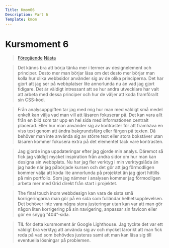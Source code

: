 ```yaml
---
Title: Kmom06
Description: Part 6
Template: kmom
---
```


Kursmoment 6
==================
><a href="kmom05" class="show"><i class="fas fa-arrow-left"></i> Föregående</a> <a href="kmom10" class="show">Nästa <i class="fas fa-arrow-right"></i> </a>

>Det känns bra att börja tänka mer i termer av designelement och principer. Desto mer man börjar läsa om det desto mer börjar man kolla hur olika webbsidor använder sig av de olika principerna. Det har gjort att jag ser på webbplatser lite annorlunda nu än vad jag gjort tidigare. Det är väldigt intressant att se hur andra utvecklare har valt att arbeta med dessa principer och hur de väljer att koda framförallt sin CSS-kod. 

>Från analysuppgiften tar jag med mig hur man med väldigt små medel enkelt kan välja vad man vill att läsaren fokuserar på. Det kan vara allt från en bild som tar upp en hel sida med informationen centralt placerad. Eller hur man använder sig av kontraster för att framhäva en viss text genom att ändra bakgrundsfärg eller färgen på texten. Då behöver man inte använda sig av större text eller stora bokstäver utan läsaren kommer fokusera extra på det elementet tack vare kontrasten. 

>Jag gjorde inga uppdateringar efter jag gjorde min analys. Däremot så fick jag väldigt mycket inspiration från andra sidor om hur man kan designa sin webbplats. Nu har jag fler verktyg i min verktygslåda än jag hade när jag påbörjade kursen och det gör att jag förmodligen kommer välja att koda lite annorlunda på projektet än jag gjort hittills på min portfolio. Som jag nämner i analysen kommer jag förmodligen arbeta mer med Grid direkt från start i projektet. 

>The final touch inom webbdesign kan vara de sista små korrigeringarna man gör på en sida som fulländar helhetsupplevelsen. Det behöver inte vara några stora justeringar utan kan var att man gör någon liten korrigering på sin navigering, anpassar sin favicon eller gör en snygg ”404”-sida. 

>TIL för detta kursmoment är Google Lighthouse. Jag tyckte det var ett väldigt bra verktyg att använda sig av och mycket lärorikt att man fick reda på vad som behövdes justeras samt att man kan läsa sig till eventuella lösningar på problemen.  
